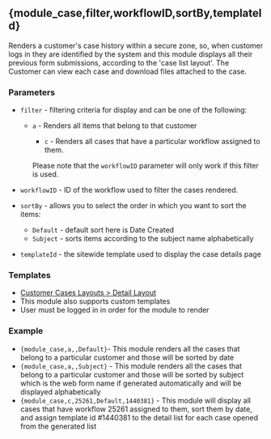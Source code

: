 ## {module_case,filter,workflowID,sortBy,templateId}

Renders a customer's case history within a secure zone, so, when customer logs in they are identified by the system and this module displays all their previous form submissions, according to the 'case list layout'. The Customer can view each case and download files attached to the case.

### Parameters

* `filter` -  filtering criteria for display and can be one of the following:
  * `a` - Renders all items that belong to that customer
	* `c` - Renders all cases that have a particular workflow assigned to them. 
	
	Please note that the `workflowID` parameter will only work if this filter is used.

* `workflowID` - ID of the workflow used to filter the cases rendered.

* `sortBy` - allows you to select the order in which you want to sort the items:
	* `Default` - default sort here is Date Created
	* `Subject` - sorts items according to the subject name alphabetically

* `templateId` - the sitewide template used to display the case details page

### Templates

* [Customer Cases Layouts > Detail Layout](/content/tag-reference/cases/case-detail-layout.html)
* This module also supports custom templates
* User must be logged in in order for the module to render


### Example

* `{module_case,a,,Default}`- This module renders all the cases that belong to a particular customer and those will be sorted by date
* `{module_case,a,,Subject}` - This module renders all the cases that belong to a particular customer and those will be sorted by subject which is the web form name if generated automatically and will be displayed alphabetically
* `{module_case,c,25261,Default,1440381}` - This module will display all cases that have workflow 25261 assigned to them, sort them by date, and assign template id #1440381 to the detail list for each case opened from the generated list
